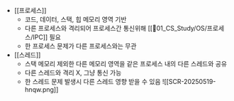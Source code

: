 - [[프로세스]]
	- 코드, 데이터, 스택, 힙 메모리 영역 기반
	- 다른 프로세스와 격리되어 프로세스간 통신위해 [[📂01_CS_Study/OS/프로세스/IPC]] 필요
	- 한 프로세스 문제가 다른 프로세스와는 무관
- [[스레드]]
	- 스택 메모리 제외한 다른 메모리 영역을 같은 프로세스 내의 다른 스레드와 공유
	- 다른 스레드와 격리 X, 그냥 통신 가능
	- 한 스레드 문제 발생시 다른 스레드 영향 받을 수 있음
![[SCR-20250519-hnqw.png]]